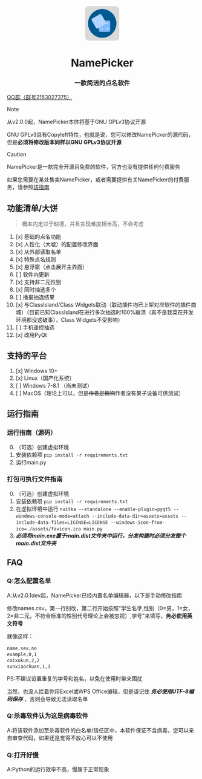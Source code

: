 <div align="center">
<img src="assets\NamePicker.png" alt="icon" width="18%">
<h1>NamePicker</h1>
<h3>一款简洁的点名软件</h3>
</div>

[QQ群（群号2153027375）](https://qm.qq.com/q/fTjhKuAlCU)

> [!note]
> 
> 从v2.0.0起，NamePicker本体将基于GNU GPLv3协议开源
> 
> GNU GPLv3具有Copyleft特性，也就是说，您可以修改NamePicker的源代码，但是**必须将修改版本同样以GNU GPLv3协议开源**

> [!caution]
> 
> NamePicker是一款完全开源且免费的软件，官方也没有提供任何付费服务
> 
> 如果您需要在某处售卖NamePicker，或者需要提供有关NamePicker的付费服务，请参照[该指南](https://www.baidu.com/s?wd=家里人全死光了怎么办)

## 功能清单/大饼

> 概率内定过于缺德，并且实现难度相当高，不会考虑

1. [x] 基础的点名功能
2. [x] 人性化（大嘘）的配置修改界面
3. [x] 从外部读取名单
4. [x] 特殊点名规则
5. [x] 悬浮窗（点击展开主界面）
6. [ ] 软件内更新
7. [x] 支持非二元性别
8. [x] 同时抽选多个
9. [ ] 播报抽选结果
10. [x] 与ClassIsland/Class Widgets联动（联动插件均已上架对应软件的插件商城）（目前已知ClassIsland在进行多次抽选时100%崩溃（真不是我菜在开发环境都没这破事），Class Widgets不受影响）
11. [ ] 手机遥控抽选
12. [x] 改用PyQt

## 支持的平台
1. [x] Windows 10+
2. [x] Linux（国产化系统）
3. [ ] Windows 7-8.1 （尚未测试）
4. [ ] MacOS（理论上可以，但是~~作者是懒狗~~作者没有果子设备可供测试）
## 运行指南

### 运行指南（源码）

0. （可选）创建虚拟环境
1. 安装依赖项
`pip install -r requirements.txt`
2. 运行main.py

### 打包可执行文件指南

0. （可选）创建虚拟环境
1. 安装依赖项
`pip install -r requirements.txt`
2. 在虚拟环境中运行
`nuitka --standalone --enable-plugin=pyqt5 --windows-console-mode=attach --include-data-dir=assets=assets --include-data-files=LICENSE=LICENSE --windows-icon-from-ico=./assets/favicon.ico main.py`
3. **_必须将main.exe置于main.dist文件夹中运行，分发构建时必须分发整个main.dist文件夹_**

## FAQ
### Q:怎么配置名单

A:从v2.0.1dev起，NamePicker已经内置名单编辑器，以下是手动修改指南

修改names.csv，第一行别改，第二行开始按照"学生名字,性别（0=男，1=女，2=非二元，不符合标准的性别代号理论上会被忽视）,学号"来填写，**务必使用英文符号**

就像这样：
```
name,sex,no
example,0,1
caixukun,2,2
sunxiaochuan,1,3
```
PS:不建议设置重复的学号和姓名，以免在使用时带来困扰

当然，也没人拦着你用Excel或WPS Office编辑，但是请记住 _**务必使用UTF-8编码保存**_ ，否则会导致无法读取名单

### Q:杀毒软件认为这是病毒软件

A:将该软件添加至杀毒软件的白名单/信任区中，本软件保证不含病毒，您可以亲自审查代码，如果还是觉得不放心可以不使用

### Q:打开好慢

A:Python的运行效率不高，慢属于正常现象